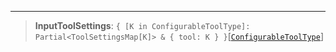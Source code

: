 ***

> **InputToolSettings**: `{ [K in ConfigurableToolType]: Partial<ToolSettingsMap[K]> & { tool: K } }`\[[`ConfigurableToolType`](ConfigurableToolType.md)]
